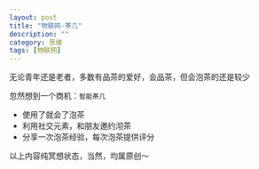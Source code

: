 ```yaml
---
layout: post
title: "物联网-茶几"
description: ""
category: 思维
tags: [物联网]
---
```


无论青年还是老者，多数有品茶的爱好，会品茶，但会泡茶的还是较少

忽然想到一个商机：`智能茶几`

-   使用了就会了泡茶
-   利用社交元素，和朋友邀约沏茶
-   分享一次泡茶经验，每次泡茶提供评分

以上内容纯冥想状态，当然，均属原创～
